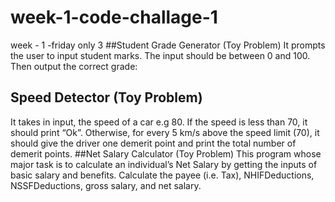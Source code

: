 # week-1-code-challage-1
week - 1 -friday only  3
##Student Grade Generator (Toy Problem)
 It prompts the user to input student marks. The input should be between 0 and 100. Then output the correct grade: 
 ## Speed Detector (Toy Problem)
 It takes in input, the speed of a car e.g 80. If the speed is less than 70, it should print “Ok”. Otherwise, for every 5 km/s above the speed limit (70), it should give the driver one demerit point and print the total number of demerit points.
 ##Net Salary Calculator (Toy Problem)
This  program whose major task is to calculate an individual’s Net Salary by getting the inputs of basic salary and benefits. Calculate the payee (i.e. Tax), NHIFDeductions, NSSFDeductions, gross salary, and net salary. 

